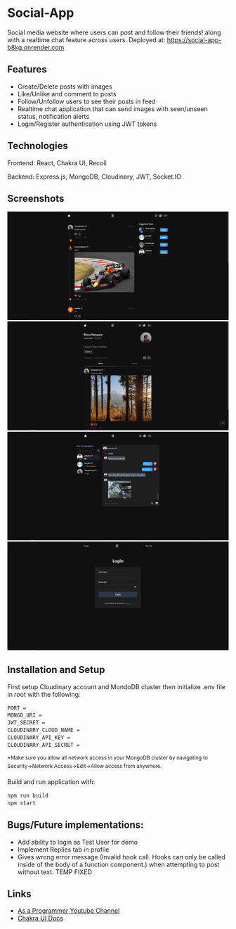 # Social-App

Social media website where users can post and follow their friends! along with a realtime chat feature across users.
Deployed at: https://social-app-b8kg.onrender.com

## Features

- Create/Delete posts with images
- Like/Unlike and comment to posts
- Follow/Unfollow users to see their posts in feed
- Realtime chat application that can send images with seen/unseen status, notification alerts
- Login/Register authentication using JWT tokens

## Technologies

Frontend: React, Chakra UI, Recoil

Backend: Express.js, MongoDB, Cloudinary, JWT, Socket.IO

## Screenshots

![Homepage](/frontend/src/assets/home.PNG)
![Profile](/frontend/src/assets/profile.PNG)
![Chat](/frontend/src/assets/chat.PNG)
![Login](/frontend/src/assets/login.PNG)

## Installation and Setup

First setup Cloudinary account and MondoDB cluster then initialize .env file in root with the following:

```sh
PORT =
MONGO_URI =
JWT_SECRET =
CLOUDINARY_CLOUD_NAME =
CLOUDINARY_API_KEY =
CLOUDINARY_API_SECRET =
```

<sup> \*Make sure you allow all network access in your MongoDB cluster by navigating to Security->Network Access->Edit->Allow access from anywhere. </sup>

Build and run application with:

```sh
npm run build
npm start
```

## Bugs/Future implementations:

- Add ability to login as Test User for demo
- Implement Replies tab in profile
- Gives wrong error message (Invalid hook call. Hooks can only be called inside of the body of a function component.) when attempting to post without text. TEMP FIXED

## Links

- [As a Programmer Youtube Channel](https://www.youtube.com/@asaprogrammer_)
- [Chakra UI Docs](https://v2.chakra-ui.com)
